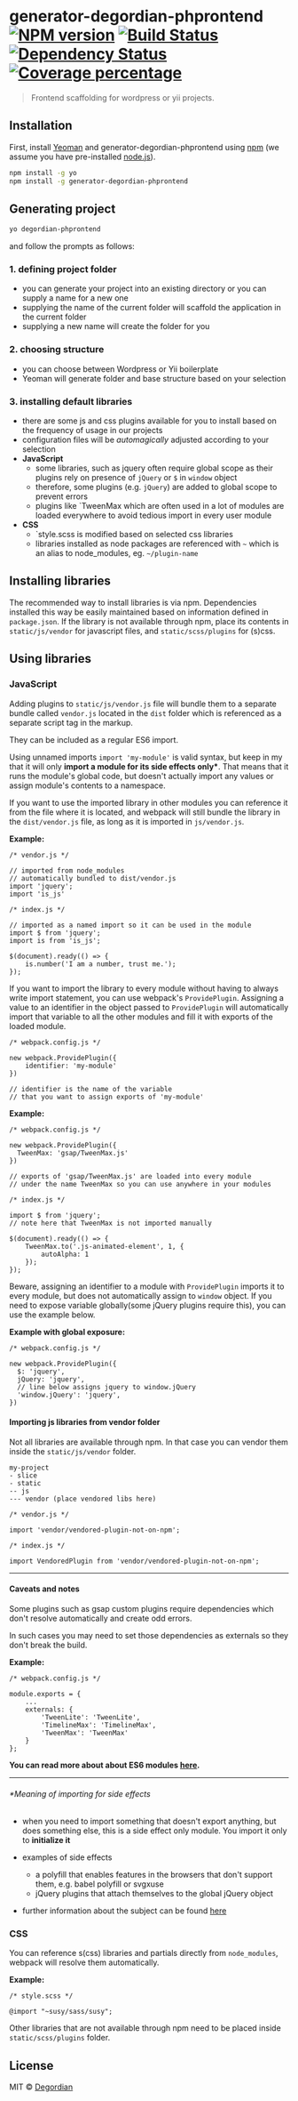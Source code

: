 # generator-degordian-phprontend [![NPM version][npm-image]][npm-url] [![Build Status][travis-image]][travis-url] [![Dependency Status][daviddm-image]][daviddm-url] [![Coverage percentage][coveralls-image]][coveralls-url]
> Frontend scaffolding for wordpress or yii projects.

## Installation

First, install [Yeoman](http://yeoman.io) and generator-degordian-phprontend using [npm](https://www.npmjs.com/) (we assume you have pre-installed [node.js](https://nodejs.org/)).

```bash
npm install -g yo
npm install -g generator-degordian-phprontend
```

## Generating project

```bash
yo degordian-phprontend
```

and follow the prompts as follows:

### 1. defining project folder
  * you can generate your project into an existing directory or you can supply a name for a new one
  * supplying the name of the current folder will scaffold the application in the current folder
  * supplying a new name will create the folder for you
  
### 2. choosing structure
  * you can choose between Wordpress or Yii boilerplate
  * Yeoman will generate folder and base structure based on your selection
  
### 3. installing default libraries 
  * there are some js and css plugins available for you to install based on the frequency of usage in our projects
  * configuration files will be _automagically_ adjusted according to your selection
  * __JavaScript__
    * some libraries, such as jquery often require global scope as their plugins rely on presence of `jQuery` or `$` in `window` object
    * therefore, some plugins (e.g. `jQuery`) are added to global scope to prevent errors
    * plugins like `TweenMax which are often used in a lot of modules are loaded everywhere to avoid tedious import in every user module
  * __CSS__
    * `style.scss is modified based on selected css libraries
    * libraries installed as node packages are referenced with `~` which is an alias to node_modules, eg. `~/plugin-name`
    

## Installing libraries

The recommended way to install libraries is via npm. 
Dependencies installed this way be easily maintained based on information defined in `package.json`.
If the library is not available through npm, place its contents in `static/js/vendor` for javascript files, and `static/scss/plugins` for (s)css.

## Using libraries

### JavaScript

Adding plugins to `static/js/vendor.js` file will bundle them to a separate bundle called `vendor.js` located in the `dist` folder which is referenced as a separate script tag in the markup.

They can be included as a regular ES6 import. 

Using unnamed imports `import 'my-module'` is valid syntax, but keep in my that it will only __import a module for its side effects only*__.
That means that it runs the module's global code, but doesn't actually import any values or assign module's contents to a namespace.

If you want to use the imported library in other modules you can reference it from the file where it is located, and webpack will still bundle the library in the `dist/vendor.js` file, as long as it is imported in `js/vendor.js`.

__Example:__
```
/* vendor.js */

// imported from node_modules
// automatically bundled to dist/vendor.js
import 'jquery';
import 'is_js' 

/* index.js */

// imported as a named import so it can be used in the module
import $ from 'jquery'; 
import is from 'is_js';

$(document).ready(() => {
    is.number('I am a number, trust me.');
});
```

If you want to import the library to every module without having to always write import statement, you can use webpack's `ProvidePlugin`. 
Assigning a value to an identifier in the object passed to `ProvidePlugin` will automatically import that variable to all the other modules and fill it with exports of the loaded module.


```
/* webpack.config.js */

new webpack.ProvidePlugin({
    identifier: 'my-module'
})

// identifier is the name of the variable
// that you want to assign exports of 'my-module'
```

__Example:__
```
/* webpack.config.js */

new webpack.ProvidePlugin({
  TweenMax: 'gsap/TweenMax.js' 
})

// exports of 'gsap/TweenMax.js' are loaded into every module
// under the name TweenMax so you can use anywhere in your modules

/* index.js */

import $ from 'jquery';
// note here that TweenMax is not imported manually

$(document).ready(() => {
    TweenMax.to('.js-animated-element', 1, {
        autoAlpha: 1
    });
});
```
Beware, assigning an identifier to a module with `ProvidePlugin` imports it to every module, but does not automatically assign to `window` object. 
If you need to expose variable globally(some jQuery plugins require this), you can use the example below.   

__Example with global exposure:__

```
/* webpack.config.js */

new webpack.ProvidePlugin({
  $: 'jquery',
  jQuery: 'jquery',
  // line below assigns jquery to window.jQuery
  'window.jQuery': 'jquery', 
})
```

#### Importing js libraries from vendor folder

Not all libraries are available through npm. 
In that case you can vendor them inside the `static/js/vendor` folder.

```
my-project
- slice
- static
-- js
--- vendor (place vendored libs here)

/* vendor.js */

import 'vendor/vendored-plugin-not-on-npm';

/* index.js */

import VendoredPlugin from 'vendor/vendored-plugin-not-on-npm';
```

-----------

#### Caveats and notes

Some plugins such as gsap custom plugins require dependencies which don't resolve automatically and create odd errors.

In such cases you may need to set those dependencies as externals so they don't break the build.

__Example:__
```
/* webpack.config.js */

module.exports = {
    ...
    externals: {
        'TweenLite': 'TweenLite',
        'TimelineMax': 'TimelineMax',
        'TweenMax': 'TweenMax'
    }
};
```

__You can read more about about ES6 modules [here](https://developer.mozilla.org/en-US/docs/Web/JavaScript/Reference/Statements/import).__  

------------------

###### *Meaning of importing for side effects
  * when you need to import something that doesn't export anything, but does something else, this is a side effect only module. You import it only to __initialize it__
  * examples of side effects
    * a polyfill that enables features in the browsers that don't support them, e.g. babel polyfill or svgxuse
    * jQuery plugins that attach themselves to the global jQuery object
 
  * further information about the subject can be found [here](https://stackoverflow.com/a/41127559/5278557)
                
### CSS

You can reference s(css) libraries and partials directly from `node_modules`, webpack will resolve them automatically.

__Example:__
```
/* style.scss */

@import "~susy/sass/susy";
``` 

Other libraries that are not available through npm need to be placed inside `static/scss/plugins` folder. 


## License

MIT © [Degordian](https://www.degordian.com/)


[npm-image]: https://badge.fury.io/js/generator-degordian-phprontend.svg
[npm-url]: https://npmjs.org/package/generator-degordian-phprontend
[travis-image]: https://travis-ci.org/degordian/generator-degordian-phprontend.svg?branch=master
[travis-url]: https://travis-ci.org/degordian/generator-degordian-phprontend
[daviddm-image]: https://david-dm.org/degordian/generator-degordian-phprontend.svg?theme=shields.io
[daviddm-url]: https://david-dm.org/degordian/generator-degordian-phprontend
[coveralls-image]: https://coveralls.io/repos/degordian/generator-degordian-phprontend/badge.svg
[coveralls-url]: https://coveralls.io/r/degordian/generator-degordian-phprontend
